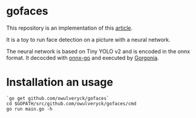 # gofaces

This repository is an implementation of this [article](http://blog.owulveryck.info/2019/08/16/a-simple-face-detection-utility-from-python-to-go.html).

It is a toy to run face detection on a picture with a neural network.

The neural network is based on Tiny YOLO v2 and is encoded in the onnx format. 
It decocded with [onnx-go](https://github.com/owulveryck/onnx-go) and executed by [Gorgonia](https://github.com/gorgonia/gorgonia).

# Installation an usage

```
`go get github.com/owulveryck/gofaces`
cd $GOPATH/src/github.com/owulveryck/gofaces/cmd
go run main.go -h
```
